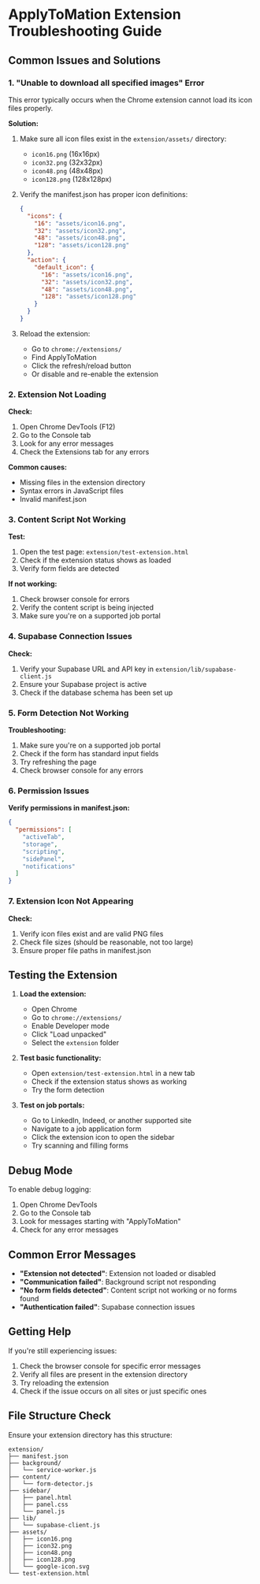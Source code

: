# ApplyToMation Extension Troubleshooting Guide

## Common Issues and Solutions

### 1. "Unable to download all specified images" Error

This error typically occurs when the Chrome extension cannot load its icon files properly.

**Solution:**
1. Make sure all icon files exist in the `extension/assets/` directory:
   - `icon16.png` (16x16px)
   - `icon32.png` (32x32px)
   - `icon48.png` (48x48px)
   - `icon128.png` (128x128px)

2. Verify the manifest.json has proper icon definitions:
   ```json
   {
     "icons": {
       "16": "assets/icon16.png",
       "32": "assets/icon32.png",
       "48": "assets/icon48.png",
       "128": "assets/icon128.png"
     },
     "action": {
       "default_icon": {
         "16": "assets/icon16.png",
         "32": "assets/icon32.png",
         "48": "assets/icon48.png",
         "128": "assets/icon128.png"
       }
     }
   }
   ```

3. Reload the extension:
   - Go to `chrome://extensions/`
   - Find ApplyToMation
   - Click the refresh/reload button
   - Or disable and re-enable the extension

### 2. Extension Not Loading

**Check:**
1. Open Chrome DevTools (F12)
2. Go to the Console tab
3. Look for any error messages
4. Check the Extensions tab for any errors

**Common causes:**
- Missing files in the extension directory
- Syntax errors in JavaScript files
- Invalid manifest.json

### 3. Content Script Not Working

**Test:**
1. Open the test page: `extension/test-extension.html`
2. Check if the extension status shows as loaded
3. Verify form fields are detected

**If not working:**
1. Check browser console for errors
2. Verify the content script is being injected
3. Make sure you're on a supported job portal

### 4. Supabase Connection Issues

**Check:**
1. Verify your Supabase URL and API key in `extension/lib/supabase-client.js`
2. Ensure your Supabase project is active
3. Check if the database schema has been set up

### 5. Form Detection Not Working

**Troubleshooting:**
1. Make sure you're on a supported job portal
2. Check if the form has standard input fields
3. Try refreshing the page
4. Check browser console for any errors

### 6. Permission Issues

**Verify permissions in manifest.json:**
```json
{
  "permissions": [
    "activeTab",
    "storage",
    "scripting",
    "sidePanel",
    "notifications"
  ]
}
```

### 7. Extension Icon Not Appearing

**Check:**
1. Verify icon files exist and are valid PNG files
2. Check file sizes (should be reasonable, not too large)
3. Ensure proper file paths in manifest.json

## Testing the Extension

1. **Load the extension:**
   - Open Chrome
   - Go to `chrome://extensions/`
   - Enable Developer mode
   - Click "Load unpacked"
   - Select the `extension` folder

2. **Test basic functionality:**
   - Open `extension/test-extension.html` in a new tab
   - Check if the extension status shows as working
   - Try the form detection

3. **Test on job portals:**
   - Go to LinkedIn, Indeed, or another supported site
   - Navigate to a job application form
   - Click the extension icon to open the sidebar
   - Try scanning and filling forms

## Debug Mode

To enable debug logging:

1. Open Chrome DevTools
2. Go to the Console tab
3. Look for messages starting with "ApplyToMation"
4. Check for any error messages

## Common Error Messages

- **"Extension not detected"**: Extension not loaded or disabled
- **"Communication failed"**: Background script not responding
- **"No form fields detected"**: Content script not working or no forms found
- **"Authentication failed"**: Supabase connection issues

## Getting Help

If you're still experiencing issues:

1. Check the browser console for specific error messages
2. Verify all files are present in the extension directory
3. Try reloading the extension
4. Check if the issue occurs on all sites or just specific ones

## File Structure Check

Ensure your extension directory has this structure:
```
extension/
├── manifest.json
├── background/
│   └── service-worker.js
├── content/
│   └── form-detector.js
├── sidebar/
│   ├── panel.html
│   ├── panel.css
│   └── panel.js
├── lib/
│   └── supabase-client.js
├── assets/
│   ├── icon16.png
│   ├── icon32.png
│   ├── icon48.png
│   ├── icon128.png
│   └── google-icon.svg
└── test-extension.html
``` 